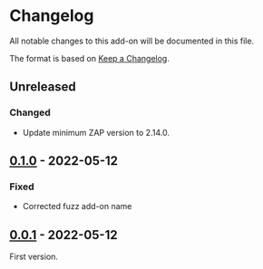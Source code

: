 # Changelog
All notable changes to this add-on will be documented in this file.

The format is based on [Keep a Changelog](https://keepachangelog.com/en/1.0.0/).

## Unreleased
### Changed
- Update minimum ZAP version to 2.14.0.

## [0.1.0] - 2022-05-12

### Fixed
- Corrected fuzz add-on name

## [0.0.1] - 2022-05-12

First version.

[0.1.0]: https://github.com/zaproxy/zap-extensions/releases/packpentester-v0.1.0
[0.0.1]: https://github.com/zaproxy/zap-extensions/releases/packpentester-v0.0.1
